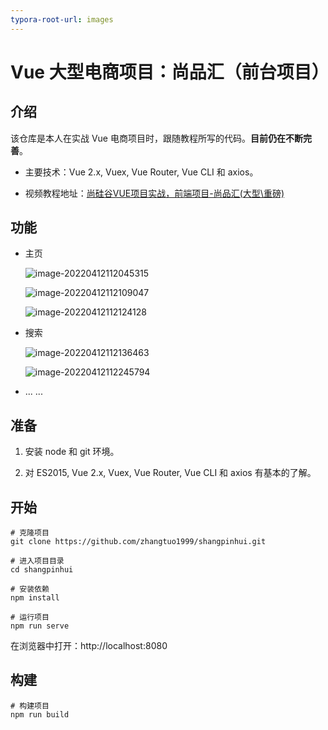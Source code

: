 ```yaml
---
typora-root-url: images
---
```


# Vue 大型电商项目：尚品汇（前台项目）

## 介绍

该仓库是本人在实战 Vue 电商项目时，跟随教程所写的代码。**目前仍在不断完善**。

* 主要技术：Vue 2.x, Vuex, Vue Router, Vue CLI 和 axios。

* 视频教程地址：[尚硅谷VUE项目实战，前端项目-尚品汇(大型\重磅)](https://www.bilibili.com/video/BV1Vf4y1T7bw)

## 功能

* 主页

  ![image-20220412112045315](../images/README/image-20220412112045315.png)

  ![image-20220412112109047](../images/README/image-20220412112109047.png)

  ![image-20220412112124128](../images/README/image-20220412112124128.png)

* 搜索

  ![image-20220412112136463](../images/README/image-20220412112136463.png)

  ![image-20220412112245794](../images/README/image-20220412112245794.png)

* ... ...

## 准备

1. 安装 node 和 git 环境。

2. 对 ES2015, Vue 2.x, Vuex, Vue Router, Vue CLI 和 axios 有基本的了解。

## 开始

```
# 克隆项目
git clone https://github.com/zhangtuo1999/shangpinhui.git

# 进入项目目录
cd shangpinhui

# 安装依赖
npm install

# 运行项目
npm run serve
```

在浏览器中打开：http://localhost:8080

## 构建

```
# 构建项目
npm run build
```
